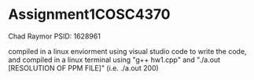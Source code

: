 # Assignment1COSC4370

Chad Raymor
PSID: 1628961

compiled in a linux enviorment using visual studio code to write the code,
and compiled in a linux terminal using "g++ hw1.cpp" and "./a.out [RESOLUTION OF PPM FILE]" (i.e. ./a.out 200)
